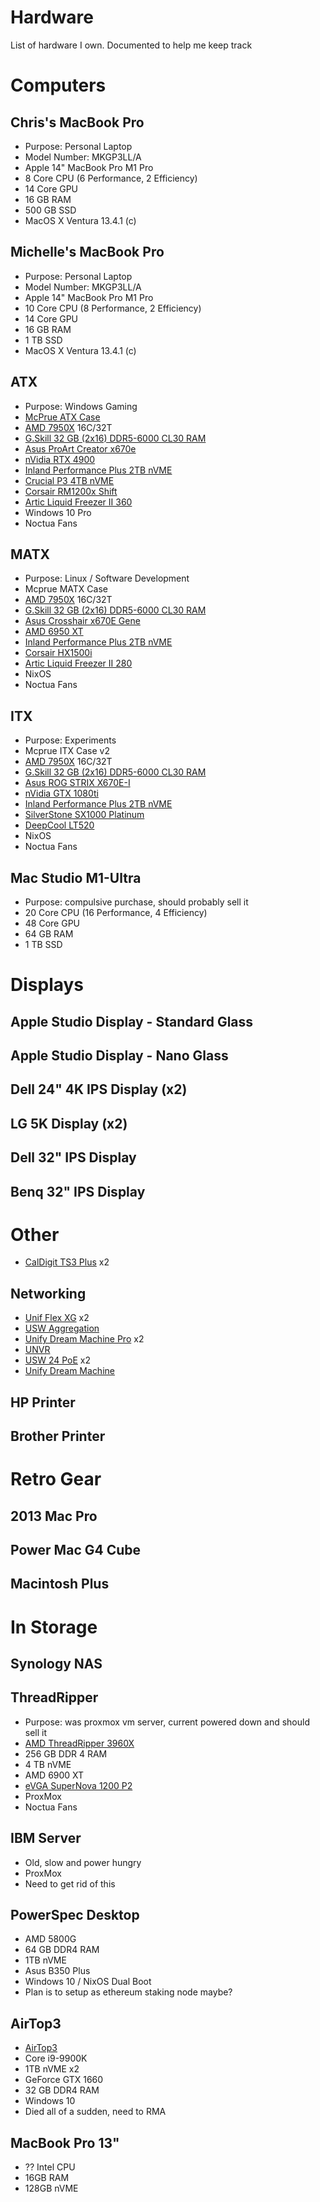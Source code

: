 # Hardware

List of hardware I own.  Documented to help me keep track

# Computers

## Chris's MacBook Pro
* Purpose: Personal Laptop
* Model Number: MKGP3LL/A
* Apple 14" MacBook Pro M1 Pro
* 8 Core CPU (6 Performance, 2 Efficiency)
* 14 Core GPU
* 16 GB RAM
* 500 GB SSD
* MacOS X Ventura 13.4.1 (c)

## Michelle's MacBook Pro
* Purpose: Personal Laptop
* Model Number: MKGP3LL/A
* Apple 14" MacBook Pro M1 Pro
* 10 Core CPU (8 Performance, 2 Efficiency)
* 14 Core GPU
* 16 GB RAM
* 1 TB SSD
* MacOS X Ventura 13.4.1 (c)

## ATX
* Purpose: Windows Gaming
* [McPrue ATX Case](https://www.mcprue.com/cases/apollo-l)
* [AMD 7950X](https://www.amd.com/en/products/cpu/amd-ryzen-9-7950x) 16C/32T
* [G.Skill 32 GB (2x16) DDR5-6000 CL30 RAM](https://www.gskill.com/products/1/165/396/Flare-X5-DDR5-AMD-EXPO)
* [Asus ProArt Creator x670e](https://www.asus.com/us/motherboards-components/motherboards/proart/proart-x670e-creator-wifi/)
* [nVidia RTX 4900](https://www.nvidia.com/en-us/geforce/graphics-cards/40-series/rtx-4090/)
* [Inland Performance Plus 2TB nVME](https://www.microcenter.com/product/642168/inland-performance-plus-2tb-3d-tlc-nand-pcie-gen-4-x4-nvme-m2-internal-ssd)
* [Crucial P3 4TB nVME](https://www.microcenter.com/product/650164/crucial-p3-4tb-3d-nand-flash-pcie-gen-3x4-nvme-m2-internal-ssd)
* [Corsair RM1200x Shift](https://www.corsair.com/us/en/p/psu/cp-9020254-na/rm1200x-shift-80-plus-gold-fully-modular-atx-power-supply-cp-9020254-na)
* [Artic Liquid Freezer II 360](https://www.arctic.de/us/Liquid-Freezer-II-360/ACFRE00068B)
* Windows 10 Pro
* Noctua Fans

## MATX
* Purpose: Linux / Software Development
* Mcprue MATX Case
* [AMD 7950X](https://www.amd.com/en/products/cpu/amd-ryzen-9-7950x) 16C/32T
* [G.Skill 32 GB (2x16) DDR5-6000 CL30 RAM](https://www.gskill.com/products/1/165/396/Flare-X5-DDR5-AMD-EXPO)
* [Asus Crosshair x670E Gene](https://rog.asus.com/motherboards/rog-crosshair/rog-crosshair-x670e-gene-model/)
* [AMD 6950 XT](https://www.amd.com/en/products/graphics/amd-radeon-rx-6950-xt)
* [Inland Performance Plus 2TB nVME](https://www.microcenter.com/product/642168/inland-performance-plus-2tb-3d-tlc-nand-pcie-gen-4-x4-nvme-m2-internal-ssd)
* [Corsair HX1500i](https://www.corsair.com/us/en/p/psu/cp-9020215-na/hxi-series-fully-modular-atx-power-supply-cp-9020215-na)
* [Artic Liquid Freezer II 280](https://www.arctic.de/us/Liquid-Freezer-II-280/ACFRE00066B)
* NixOS
* Noctua Fans

## ITX
* Purpose: Experiments
* Mcprue ITX Case v2
* [AMD 7950X](https://www.amd.com/en/products/cpu/amd-ryzen-9-7950x) 16C/32T
* [G.Skill 32 GB (2x16) DDR5-6000 CL30 RAM](https://www.gskill.com/products/1/165/396/Flare-X5-DDR5-AMD-EXPO)
* [Asus ROG STRIX X670E-I](https://rog.asus.com/motherboards/rog-strix/rog-strix-x670e-i-gaming-wifi-model/)
* [nVidia GTX 1080ti](https://www.nvidia.com/en-gb/geforce/graphics-cards/geforce-gtx-1080-ti/specifications/)
* [Inland Performance Plus 2TB nVME](https://www.microcenter.com/product/642168/inland-performance-plus-2tb-3d-tlc-nand-pcie-gen-4-x4-nvme-m2-internal-ssd)
* [SilverStone SX1000 Platinum](https://www.silverstonetek.com/en/product/info/power-supplies/SX1000Platinum/)
* [DeepCool LT520](https://www.deepcool.com/products/Cooling/cpuliquidcoolers/LT520-240mm-Liquid-CPU-Cooler-1700-AM5/2022/16271.shtml)
* NixOS
* Noctua Fans

## Mac Studio M1-Ultra
* Purpose: compulsive purchase, should probably sell it
* 20 Core CPU (16 Performance, 4 Efficiency)
* 48 Core GPU
* 64 GB RAM
* 1 TB SSD

# Displays

## Apple Studio Display - Standard Glass
## Apple Studio Display - Nano Glass
## Dell 24" 4K IPS Display (x2)
## LG 5K Display (x2)
## Dell 32" IPS Display
## Benq 32" IPS Display

# Other

* [CalDigit TS3 Plus](https://www.caldigit.com/ts3-plus/) x2

## Networking
* [Unif Flex XG](https://store.ui.com/us/en/products/unifi-flex-xg) x2
* [USW Aggregation](https://store.ui.com/us/en/pro/category/switching-aggregation/products/usw-aggregation)
* [Unify Dream Machine Pro](https://store.ui.com/us/en/pro/category/all-unifi-gateway-consoles/products/udm-pro) x2
* [UNVR](https://store.ui.com/us/en/pro/category/all-cameras-nvrs/products/unvr)
* [USW 24 PoE](https://store.ui.com/us/en/pro/category/all-switching/products/usw-24-poe) x2
* [Unify Dream Machine](https://store.ui.com/us/en/products/udm)


## HP Printer
## Brother Printer

# Retro Gear

## 2013 Mac Pro

## Power Mac G4 Cube

## Macintosh Plus

# In Storage

## Synology NAS

## ThreadRipper
* Purpose: was proxmox vm server, current powered down and should sell it 
* [AMD ThreadRipper 3960X](https://www.amd.com/en/product/8946)
* 256 GB DDR 4 RAM
* 4 TB nVME
* AMD 6900 XT
* [eVGA SuperNova 1200 P2](https://www.evga.com/products/product.aspx?pn=220-P2-1200-X1)
* ProxMox
* Noctua Fans

## IBM Server
* Old, slow and power hungry 
* ProxMox
* Need to get rid of this

## PowerSpec Desktop
* AMD 5800G
* 64 GB DDR4 RAM
* 1TB nVME
* Asus B350 Plus
* Windows 10 / NixOS Dual Boot
* Plan is to setup as ethereum staking node maybe?

## AirTop3
* [AirTop3](https://fit-iot.com/web/product/airtop3-build-to-order/)
* Core i9-9900K
* 1TB nVME x2
* GeForce GTX 1660
* 32 GB DDR4 RAM
* Windows 10
* Died all of a sudden, need to RMA

## MacBook Pro 13"
* ?? Intel CPU
* 16GB RAM
* 128GB nVME

